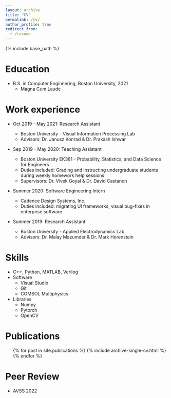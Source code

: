 ```yaml
---
layout: archive
title: "CV"
permalink: /cv/
author_profile: true
redirect_from:
  - /resume
---
```


{% include base_path %}

Education
======
* B.S. in Computer Enginnering, Boston University, 2021
  * Magna Cum Laude

Work experience
======
* Oct 2019 - May 2021: Research Assistant
  * Boston University - Visual Information Processing Lab
  * Advisors: Dr. Janusz Konrad & Dr. Prakash Ishwar
 
* Sep 2019 - May 2020: Teaching Assistant
  * Boston University EK381 - Probability, Statistics, and Data Science for Engineers
  * Duties included: Grading and instructing undergraduate students during weekly homework help sessions
  * Supervisors: Dr. Vivek Goyal & Dr. David Castanon

* Summer 2020: Software Engineering Intern
  * Cadence Design Systems, Inc.
  * Duties included: migrating UI frameworks, visual bug-fixes in enterprise software
 
* Summer 2019: Research Assistant
  * Boston University - Applied Electrodynamics Lab
  * Advisors: Dr. Malay Mazumder & Dr. Mark Horenstein
  
Skills
======
* C++, Python, MATLAB, Verilog
* Software
  * Visual Studio
  * Git
  * COMSOL Multiphysics
* Libraries
  * Numpy
  * Pytorch
  * OpenCV

Publications
======
  <ul>{% for post in site.publications %}
    {% include archive-single-cv.html %}
  {% endfor %}</ul>

Peer Review
======
* AVSS 2022
